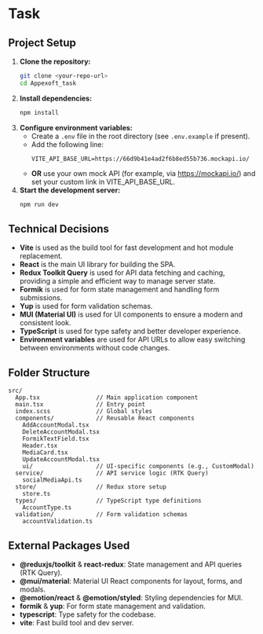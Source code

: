 # Task

## Project Setup

1. **Clone the repository:**
   ```sh
   git clone <your-repo-url>
   cd Appexoft_task
   ```
2. **Install dependencies:**
   ```sh
   npm install
   ```
3. **Configure environment variables:**
   - Create a `.env` file in the root directory (see `.env.example` if present).
   - Add the following line:
     ```
     VITE_API_BASE_URL=https://66d9b41e4ad2f6b8ed55b736.mockapi.io/
     ```
   - **OR** use your own mock API (for example, via https://mockapi.io/) and set your custom link in VITE_API_BASE_URL.
4. **Start the development server:**
   ```sh
   npm run dev
   ```

## Technical Decisions

- **Vite** is used as the build tool for fast development and hot module replacement.
- **React** is the main UI library for building the SPA.
- **Redux Toolkit Query** is used for API data fetching and caching, providing a simple and efficient way to manage server state.
- **Formik** is used for form state management and handling form submissions.
- **Yup** is used for form validation schemas.
- **MUI (Material UI)** is used for UI components to ensure a modern and consistent look.
- **TypeScript** is used for type safety and better developer experience.
- **Environment variables** are used for API URLs to allow easy switching between environments without code changes.

## Folder Structure

```
src/
  App.tsx                // Main application component
  main.tsx               // Entry point
  index.scss             // Global styles
  components/            // Reusable React components
    AddAccountModal.tsx
    DeleteAccountModal.tsx
    FormikTextField.tsx
    Header.tsx
    MediaCard.tsx
    UpdateAccountModal.tsx
    ui/                  // UI-specific components (e.g., CustomModal)
  service/               // API service logic (RTK Query)
    socialMediaApi.ts
  store/                 // Redux store setup
    store.ts
  types/                 // TypeScript type definitions
    AccountType.ts
  validation/            // Form validation schemas
    accountValidation.ts
```

## External Packages Used

- **@reduxjs/toolkit** & **react-redux**: State management and API queries (RTK Query).
- **@mui/material**: Material UI React components for layout, forms, and modals.
- **@emotion/react** & **@emotion/styled**: Styling dependencies for MUI.
- **formik** & **yup**: For form state management and validation.
- **typescript**: Type safety for the codebase.
- **vite**: Fast build tool and dev server.
